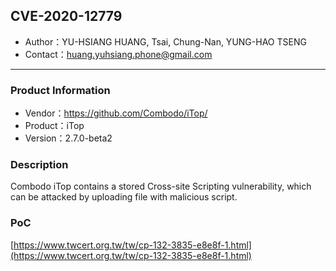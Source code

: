 ## CVE-2020-12779

- Author：YU-HSIANG HUANG, Tsai, Chung-Nan, YUNG-HAO TSENG
- Contact：huang.yuhsiang.phone@gmail.com

---

### Product Information

- Vendor：https://github.com/Combodo/iTop/
- Product：iTop
- Version：2.7.0-beta2

### Description

Combodo iTop contains a stored Cross-site Scripting vulnerability, which can be attacked by uploading file with malicious script.

### PoC

[https://www.twcert.org.tw/tw/cp-132-3835-e8e8f-1.html](https://www.twcert.org.tw/tw/cp-132-3835-e8e8f-1.html)